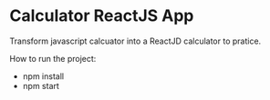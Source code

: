 # Calculator ReactJS App

Transform javascript calcuator into a ReactJD calculator to pratice.

How to run the project:

-   npm install
-   npm start
